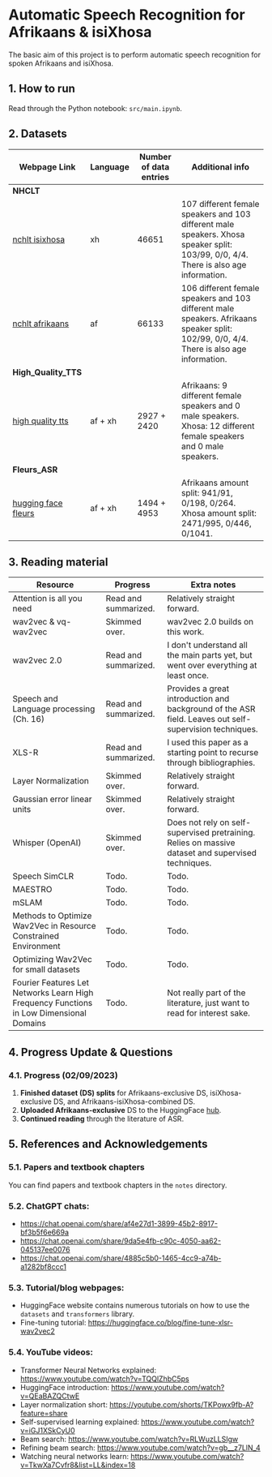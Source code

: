 # Automatic Speech Recognition for Afrikaans & isiXhosa
The basic aim of this project is to perform automatic speech recognition for 
spoken Afrikaans and isiXhosa. 

## 1. How to run
Read through the Python notebook: ``src/main.ipynb``.

## 2. Datasets
| Webpage Link | Language | Number of data entries | Additional info |
|--------------|----------|------------------------|-----------------|
|**NHCLT**||||
| [nchlt isixhosa](https://repo.sadilar.org/handle/20.500.12185/279)                 | xh      | 46651       | 107 different female speakers and 103 different male speakers. Xhosa speaker split: 103/99, 0/0, 4/4. There is also age information. |
| [nchlt afrikaans](https://repo.sadilar.org/handle/20.500.12185/280)                | af      | 66133       | 106 different female speakers and 103 different male speakers. Afrikaans speaker split: 102/99, 0/0, 4/4. There is also age information. |
|**High_Quality_TTS**||||
| [high quality tts](https://repo.sadilar.org/handle/20.500.12185/527)               | af + xh | 2927 + 2420 | Afrikaans: 9 different female speakers and 0 male speakers. Xhosa: 12 different female speakers and 0 male speakers. |
|**Fleurs_ASR**||||
| [hugging face fleurs](https://huggingface.co/datasets/google/fleurs)               | af + xh | 1494 + 4953 | Afrikaans amount split: 941/91, 0/198, 0/264. Xhosa amount split: 2471/995, 0/446, 0/1041. |

<!-- ## Datasets I am not using
| Webpage Link | Language | Number of data entries | Additional info |
|--------------|----------|------------------------|-----------------|
|**Lwazi_ASR**||||
| [lwazi isixhosa asr](https://repo.sadilar.org/handle/20.500.12185/460)             | xh      | 6300        | 210 different speakers (30 sentences each): 107 female speakers and 101 male speakers (2 unknown). The examples for each speaker are not very long, and the transcritptions need to be preprocessed in their own way. The spoken sentences are the same for every speaker. There is also age information. Cellphone quality recordings. |
| [lwazi afrikaans asr](https://repo.sadilar.org/handle/20.500.12185/434)            | af      | 6000        | 200 different speakers (30 sentences each): 98 female speakers and 101 male speakers (1 unknown). The examples for each speaker are not very long, and the transcritptions need to be preprocessed in their own way. The spoken sentences are the same for every speaker. There is also age information. Cellphone quality recordings. |
|**African_Speech_Tech**||||
| [african speech tech (xh)](https://repo.sadilar.org/handle/20.500.12185/305)       | xh      | Not sure.   | Struggling with the format of the dataset. The audio files are in ``.alaw`` format and the full sentence transcriptions are not given (they provide ``.TextGrid`` files). |
| [african speech tech (af)](https://repo.sadilar.org/handle/20.500.12185/400)       | af      | Not sure.   | Struggling with the format of the dataset. The audio files are in ``.alaw`` format and the full sentence transcriptions are not given (they provide ``.TextGrid`` files). |
|**Coloured/black Afrikaans**||||
| [coloured afrikaans](https://repo.sadilar.org/handle/20.500.12185/444)             | af      | Not sure.   | Struggling with the format of the dataset. The audio files are in ``.alaw`` format and the full sentence transcriptions are not given (they provide ``.TextGrid`` files). |
| [black afrikaans](https://repo.sadilar.org/handle/20.500.12185/422)                | af      | Not sure.   | Struggling with the format of the dataset. The audio files are in ``.alaw`` format and the full sentence transcriptions are not given (they provide ``.TextGrid`` files). |
|**Multipron corpus**||||
| [multipron corpus](https://repo.sadilar.org/handle/20.500.12185/379)               | af      | ~2500-3000  | Proper names dataset. 7 female speaker and 6 male speakers. | -->

## 3. Reading material
| Resource | Progress | Extra notes |
|-|-|-|
| Attention is all you need | Read and summarized. | Relatively straight forward. | 
| wav2vec & vq-wav2vec | Skimmed over. | wav2vec 2.0 builds on this work.|
| wav2vec 2.0 | Read and summarized. | I don't understand all the main parts yet, but went over everything at least once. |
| Speech and Language processing (Ch. 16) | Read and summarized. | Provides a great introduction and background of the ASR field. Leaves out self-supervision techniques. |
| XLS-R | Read and summarized. | I used this paper as a starting point to recurse through bibliographies. |
| Layer Normalization | Skimmed over. | Relatively straight forward. |
| Gaussian error linear units | Skimmed over. | Relatively straight forward. |
| Whisper (OpenAI) | Skimmed over. | Does not rely on self-supervised pretraining. Relies on massive dataset and supervised techniques. | |
| Speech SimCLR | Todo. | Todo. |
| MAESTRO | Todo. | Todo. |
| mSLAM | Todo. | Todo. |
| Methods to Optimize Wav2Vec in Resource Constrained Environment | Todo. | Todo. |
| Optimizing Wav2Vec for small datasets | Todo. | Todo. |
| Fourier Features Let Networks Learn High Frequency Functions in Low Dimensional Domains| Todo. | Not really part of the literature, just want to read for interest sake. | 

<!-- ## Progress (11/08/2023)
   1. Downloaded Afrikaans and isiXhosa TTS datasets.
   2. Performed preprocessing to convert data into Dataset format for huggingface.
   3. Created a train/validation/test set from the data.
   4. Bare minimum text normalization for the label/sentences/transcripts.
   5. Imported large XLS-R model and fine-tuned with Afrikaans data + saved a model.

## Questions for Herman (11/08/2023)
   1. **Question:** What's next? In what direction are we heading towards?
        - **Answer:** First clean up pipeline and sort out datasets.
   2. **Question:** Do you expect me to implement and train a similar model from scratch?
        - **Answer:** ...
   3. **Question:** Should diacritics be removed? Other preprocessing tips?
        - **Answer:** No, keep it as simple as possible.
   4. **Question:** I'm not entirely sure what a sensible method is for 
      choosing a validation/test set. Right now I am splitting
      randomly.
        - **Answer:** Choose test/validation set very carefully & don't split randomly.
   5. **Question:** Should I remove the English sentences from the Afrikaans and
      isiXhosa datasets?
        - **Answer:** No.
   6. **Question:** Siswati or isiXhosa?
        - **Answer:** Use isiXhosa for now.

## Progress (18/08/2023)
   1. Downloaded more datasets.
   2. Familiarized with HuggingFace hub and can now load and store models.
   3. Further research into how XLS-R works.
   4. Research into how OpenAI's whisper works.

## Questions for Herman (18/08/2023)
   1. **Question:** *(More for myself)* Why are NNs preferred over other 
    machine learning algorithms for the problem of speech recognition?
   machine learning algorithms for the problem of speech recognition?
         - **ChatGPT answer:** In summary, neural networks are preferred for 
         automatic speech recognition due to their capacity for automatic 
         feature learning, end-to-end modeling, robustness to variability, 
         utilization of large-scale data, and adaptability through transfer 
         learning. These characteristics collectively contribute to their 
         superior performance in ASR tasks.
   2. Is the development set the same as the validation set? Why do people use
   less data entries in their dev sets than in their test sets?
         - **Herman answer:** Over the years NNs started to perform much better
         than the goto models, which were HMMs at the time.
   3. **Question:** Is the development set the same as the validation set? 
   Why do people use less data entries in their dev sets than in their test sets?
         - **Answer:** Could be for many different reasons, but most likely it is
         small so that the training set can be as large as possible.

## Progress (29/08/2023)
   1. Completed dataset exploration. Unfortunately, more than half of the datasets
   which I downloaded/requested are either (1) not available anymore, (2) impractical format,
   or (3) are not useful for ASR tasks (eg. datasets that contain limited number of speakers).
   2. Read through the literature of ASR, which includes research papers and textbook chapters.
   I also made hand-written summaries of the resources which I thought were important. 
   The table below provides a summary of the papers/resources which I either read or summarized.

## Questions for Herman (29/08/2023)
   1. **Discussion:** I can see two approaches of creating a train/val/test set.
   The 1st approach is to use seperate datasets (NCHLT, Fleurs, high-quality-tts, etc.)
   for each of the train/val/test sets. The 2nd approach is to create a train/val/test
   set from each dataset (NCHLT, Fleurs, high-quality-tts, etc.) and then to combine
   each training set to create the final training set, etc.
         - **Conclusion:** Go for the 2nd approach, makes result section better. -->

## 4. Progress Update & Questions

### 4.1. Progress (02/09/2023)
   1. **Finished dataset (DS) splits** for Afrikaans-exclusive DS, isiXhosa-exclusive DS, 
   and Afrikaans-isiXhosa-combined DS.
   2. **Uploaded Afrikaans-exclusive** DS to the HuggingFace [hub](https://huggingface.co/datasets/lucas-meyer/asr_af).
   3. **Continued reading** through the literature of ASR.

<!-- ### 4.2. Questions for Herman (02/09/2023)
   1. **Discussion:** If the data is already downloaded, then it takes
   about 3 minutes to load the Afrikaans-exclusive dataset from disk. 
   However, when using Google Colab it takes about 30 minutes to load 
   the Afrikaans-exclusive dataset from the HuggingFace hub. This is one
   of the reasons why I think using Google Colab will be a painful experience.
   Are there any available *super*-computers that I can get access to?
   2.  -->

## 5. References and Acknowledgements

### 5.1. Papers and textbook chapters
You can find papers and textbook chapters in the ``notes`` directory.

### 5.2. ChatGPT chats:
 - https://chat.openai.com/share/af4e27d1-3899-45b2-8917-bf3b5f6e669a
 - https://chat.openai.com/share/9da5e4fb-c90c-4050-aa62-045137ee0076
 - https://chat.openai.com/share/4885c5b0-1465-4cc9-a74b-a1282bf8ccc1

### 5.3. Tutorial/blog webpages:
 - HuggingFace website contains numerous tutorials on how to use 
 the ``datasets`` and ``transformers`` library.
 - Fine-tuning tutorial: https://huggingface.co/blog/fine-tune-xlsr-wav2vec2

### 5.4. YouTube videos:
 - Transformer Neural Networks explained: https://www.youtube.com/watch?v=TQQlZhbC5ps 
 - HuggingFace introduction: https://www.youtube.com/watch?v=QEaBAZQCtwE
 - Layer normalization short: https://youtube.com/shorts/TKPowx9fb-A?feature=share
 - Self-supervised learning explained: https://www.youtube.com/watch?v=iGJ1XSkCyU0
 - Beam search: https://www.youtube.com/watch?v=RLWuzLLSIgw
 - Refining beam search: https://www.youtube.com/watch?v=gb__z7LlN_4 
 - Watching neural networks learn: https://www.youtube.com/watch?v=TkwXa7Cvfr8&list=LL&index=18

